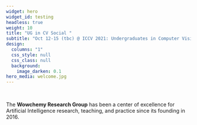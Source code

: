 ```yaml
---
widget: hero
widget_id: testing
headless: true
weight: 10
title: "UG in CV Social "
subtitle: "Oct 12-15 (tbc) @ ICCV 2021: Undergraduates in Computer Vision social"
design:
  columns: "1"
  css_style: null
  css_class: null
  background:
    image_darken: 0.1
hero_media: welcome.jpg
---
```


<br>

The **Wowchemy Research Group** has been a center of excellence for Artificial Intelligence research, teaching, and practice since its founding in 2016.
